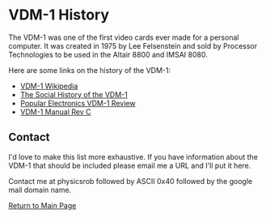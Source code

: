 # VDM-1 History

The VDM-1 was one of the first video cards ever made for a personal computer.  It was created in 1975 by Lee Felsenstein and sold by Processor Technologies to be used in the Altair 8800 and IMSAI 8080.

Here are some links on the history of the VDM-1:
- [VDM-1 Wikipedia](https://en.wikipedia.org/wiki/VDM-1)
- [The Social History of the VDM-1](http://www.leefelsenstein.com/?page_id=53)
- [Popular Electronics VDM-1 Review](history/popular%20electronics%20Oct%2076%20review.pdf)
- [VDM-1 Manual Rev C](history/manuals/manual%20rev%20C.pdf)


## Contact
I'd love to make this list more exhaustive.  If you have information about the VDM-1 that should be included please email me a URL and I'll put it here.

Contact me at physicsrob followed by ASCII 0x40 followed by the google mail domain name.


[Return to Main Page](index.md)